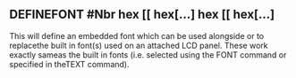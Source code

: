## DEFINEFONT #Nbr hex [[ hex[…] hex [[ hex[…]

This will define an embedded font which can be used alongside or to replacethe built in font(s) used on an attached LCD panel. These work exactly sameas the built in fonts (i.e. selected using the FONT command or specified in theTEXT command).